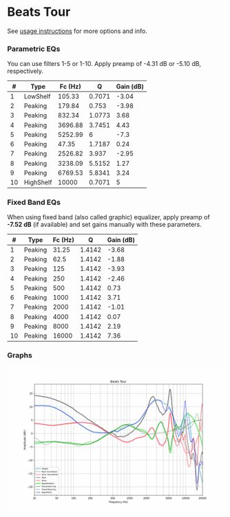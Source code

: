 # Beats Tour
See [usage instructions](https://github.com/jaakkopasanen/AutoEq#usage) for more options and info.

### Parametric EQs
You can use filters 1-5 or 1-10. Apply preamp of -4.31 dB or -5.10 dB, respectively.

|   # | Type      |   Fc (Hz) |      Q |   Gain (dB) |
|-----|-----------|-----------|--------|-------------|
|   1 | LowShelf  |    105.33 | 0.7071 |       -3.04 |
|   2 | Peaking   |    179.84 | 0.753  |       -3.98 |
|   3 | Peaking   |    832.34 | 1.0773 |        3.68 |
|   4 | Peaking   |   3696.88 | 3.7451 |        4.43 |
|   5 | Peaking   |   5252.99 | 6      |       -7.3  |
|   6 | Peaking   |     47.35 | 1.7187 |        0.24 |
|   7 | Peaking   |   2526.82 | 3.937  |       -2.95 |
|   8 | Peaking   |   3238.09 | 5.5152 |        1.27 |
|   9 | Peaking   |   6769.53 | 5.8341 |        3.24 |
|  10 | HighShelf |  10000    | 0.7071 |        5    |

### Fixed Band EQs
When using fixed band (also called graphic) equalizer, apply preamp of **-7.52 dB** (if available) and set gains manually with these parameters.

|   # | Type    |   Fc (Hz) |      Q |   Gain (dB) |
|-----|---------|-----------|--------|-------------|
|   1 | Peaking |     31.25 | 1.4142 |       -3.68 |
|   2 | Peaking |     62.5  | 1.4142 |       -1.88 |
|   3 | Peaking |    125    | 1.4142 |       -3.93 |
|   4 | Peaking |    250    | 1.4142 |       -2.46 |
|   5 | Peaking |    500    | 1.4142 |        0.73 |
|   6 | Peaking |   1000    | 1.4142 |        3.71 |
|   7 | Peaking |   2000    | 1.4142 |       -1.01 |
|   8 | Peaking |   4000    | 1.4142 |        0.07 |
|   9 | Peaking |   8000    | 1.4142 |        2.19 |
|  10 | Peaking |  16000    | 1.4142 |        7.36 |

### Graphs
![](./Beats%20Tour.png)
